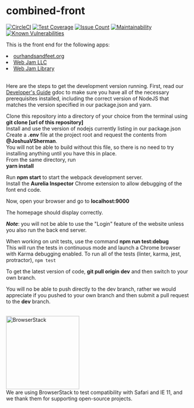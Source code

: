 # combined-front
[![CircleCI](https://circleci.com/gh/WebJamApps/combined-front.svg?style=svg)](https://circleci.com/gh/WebJamApps/combined-front)
[![Test Coverage](https://codeclimate.com/github/WebJamApps/combined-front/badges/coverage.svg)](https://codeclimate.com/github/WebJamApps/combined-front/coverage)
[![Issue Count](https://codeclimate.com/github/WebJamApps/combined-front/badges/issue_count.svg)](https://codeclimate.com/github/WebJamApps/combined-front/issues)
[![Maintainability](https://api.codeclimate.com/v1/badges/cd44da430d179188ea8e/maintainability)](https://codeclimate.com/github/WebJamApps/combined-front/maintainability)
[![Known Vulnerabilities](https://snyk.io/test/github/webjamapps/combined-front/badge.svg)](https://snyk.io/test/github/webjamapps/combined-front)

This is the front end for the following apps:
<ui>
<li><a href="http://www.ourhandsandfeet.org">ourhandsandfeet.org</a></li>
<li><a href="https://www.web-jam.com">Web Jam LLC</a></li>
<li><a href="https://www.web-jam.com/library">Web Jam Library</a></li>
</ul>

<br> Here are the steps to get the development version running. First, read our <a href="https://docs.google.com/document/d/1_QDDbqmBrJuGqBoib59fmgYtls03dAXXuLqRR5roPO4/edit">Developer's Guide</a> gdoc to make sure you have all of the necessary prerequisites installed, including the correct version of NodeJS that matches the version specified in our package.json and yarn.

Clone this repository into a directory of your choice from the terminal using <b>git clone [url of this repository]</b><br>
Install and use the version of nodejs currently listing in our package.json<br>
Create a <b>.env</b> file at the project root and request the contents from <b>@JoshuaVSherman</b>.<br>You will not be able to build without this file, so there is no need to try installing anything until you have this in place.<br>
From the same directory, run
<br><b>yarn install</b><br>

Run <b>npm start</b> to start the webpack development server.<br>
Install the <b>Aurelia Inspector</b> Chrome extension to allow debugging of the font end code.

Now, open your browser and go to <b>localhost:9000</b>

The homepage should display correctly.

<b><i>Note</b></i>: you will not be able to use the "Login" feature of the website unless you also run the back end server.

When working on unit tests, use the command <b>npm run test:debug</b><br>
This will run the tests in continuous mode and launch a Chrome browser with Karma debugging enabled.
To run all of the tests (linter, karma, jest, protractor), ``npm test``

To get the latest version of code, <b>git pull origin dev</b> and then switch to your own branch.

You will no be able to push directly to the dev branch, rather we would appreciate if you pushed to your own branch and then submit a pull request to the <b>dev</b> branch.

<br>
<a href="https://www.browserstack.com"><img src="https://d3but80xmlhqzj.cloudfront.net/production/images/static/header/header-logo.svg" alt="BrowserStack" width="200px"/></a>
<br>We are using BrowserStack to test compatibility with Safari and IE 11, and we thank them for supporting open-source projects.
